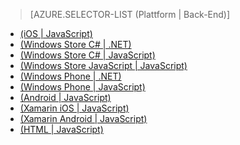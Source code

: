 > [AZURE.SELECTOR-LIST (Plattform | Back-End)]
- [(iOS | JavaScript)](../articles/mobile-services-ios-validate-modify-data-server-scripts.md)
- [(Windows Store C# | .NET)](../articles/mobile-services-dotnet-backend-windows-store-dotnet-validate-modify-data.md)
- [(Windows Store C# | JavaScript)](../articles/mobile-services-windows-store-dotnet-validate-modify-data-server-scripts.md)
- [(Windows Store JavaScript | JavaScript)](../articles/mobile-services-windows-store-javascript-validate-modify-data-server-scripts.md)
- [(Windows Phone | .NET)](../articles/mobile-services-dotnet-backend-windows-phone-validate-modify-data.md)
- [(Windows Phone | JavaScript)](../articles/mobile-services-windows-phone-validate-modify-data-server-scripts.md)
- [(Android | JavaScript)](../articles/mobile-services-android-validate-modify-data-server-scripts.md)
- [(Xamarin iOS | JavaScript)](../articles/partner-xamarin-mobile-services-ios-validate-modify-data-server-scripts.md)
- [(Xamarin Android | JavaScript)](../articles/partner-xamarin-mobile-services-android-validate-modify-data-server-scripts.md)
- [(HTML | JavaScript)](../articles/mobile-services-html-validate-modify-data-server-scripts.md)
 
<!--HONumber=52--> 
